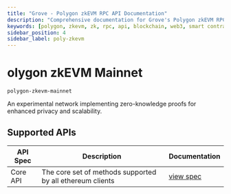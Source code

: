 ```yaml
---
title: "Grove - Polygon zkEVM RPC API Documentation"
description: "Comprehensive documentation for Grove's Polygon zkEVM RPC API, covering endpoint details and integration strategies for blockchain developers."
keywords: [polygon, zkevm, zk, rpc, api, blockchain, web3, smart contracts, grove, pocket, pokt]
sidebar_position: 4
sidebar_label: poly-zkevm
---
```


# olygon zkEVM Mainnet

`polygon-zkevm-mainnet`

An experimental network implementing zero-knowledge proofs for enhanced privacy and scalability.

## Supported APIs

| API Spec | Description                                               | Documentation                  |
| -------- | --------------------------------------------------------- | ------------------------------ |
| Core API | The core set of methods supported by all ethereum clients | [view spec](../specs/core-api) |
